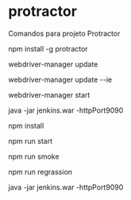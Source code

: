 # protractor

Comandos para projeto Protractor

npm install -g protractor

webdriver-manager update

webdriver-manager update --ie

webdriver-manager start

java -jar jenkins.war -httpPort9090

npm install

npm run start

npm run smoke

npm run regrassion

java -jar jenkins.war -httpPort9090
